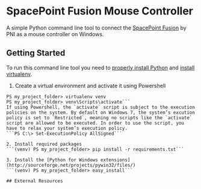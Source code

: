 # SpacePoint Fusion Mouse Controller

A simple Python command line tool to connect the [SpacePoint Fusion](http://www.pnicorp.com/markets/gaming) by PNI as a mouse controller on Windows.

## Getting Started

To run this command line tool you need to [properly install Python](http://docs.python-guide.org/en/latest/starting/install/win/) and [install virtualenv](http://virtualenv.readthedocs.org/en/latest/index.html).

1. Create a virtual environment and activate it using Powershell
```PS C:\> cd my_project_folder
PS my_project_folder> virtualenv venv
PS my_project_folder> venv\Scripts\activate```
If using Powershell, the `activate` script is subject to the execution policies on the system. By default on Windows 7, the system’s excution policy is set to `Restricted`, meaning no scripts like the `activate` script are allowed to be executed. In order to use the script, you have to relax your system’s execution policy.
```PS C:\> Set-ExecutionPolicy AllSigned```

2. Install required packages
```(venv) PS my_project_folder> pip install -r requirements.txt```

3. Install the [Python for Windows extensions](http://sourceforge.net/projects/pywin32/files/)
```(venv) PS my_project_folder> easy_install```

## External Resources